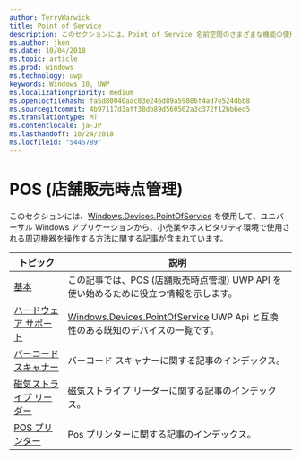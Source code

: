 ```yaml
---
author: TerryWarwick
title: Point of Service
description: このセクションには、Point of Service 名前空間のさまざまな機能の使用方法に関する記事が含まれます。
ms.author: jken
ms.date: 10/04/2018
ms.topic: article
ms.prod: windows
ms.technology: uwp
keywords: Windows 10, UWP
ms.localizationpriority: medium
ms.openlocfilehash: fa5d80040aac83e246d89a59086f4ad7e524dbb8
ms.sourcegitcommit: 4b97117d3aff38db89d560502a3c372f12bb6ed5
ms.translationtype: MT
ms.contentlocale: ja-JP
ms.lasthandoff: 10/24/2018
ms.locfileid: "5445789"
---
```

# <a name="point-of-service"></a>POS (店舗販売時点管理)
このセクションには、[Windows.Devices.PointOfService](https://docs.microsoft.com/uwp/api/windows.devices.pointofservice) を使用して、ユニバーサル Windows アプリケーションから、小売業やホスピタリティ環境で使用される周辺機器を操作する方法に関する記事が含まれています。

| トピック | 説明 |
|------|------------|
| [基本](pos-basics.md) | この記事では、POS (店舗販売時点管理) UWP API を使い始めるために役立つ情報を示します。 |
| [ハードウェア サポート](pos-device-support.md) | [Windows.Devices.PointOfService](https://aka.ms/pointofservice-api) UWP Api と互換性のある既知のデバイスの一覧です。 |
| [バーコード スキャナー](pos-barcodescanner.md) | バーコード スキャナーに関する記事のインデックス。 |
| [磁気ストライプ リーダー](pos-magnetic-stripe-reader.md) | 磁気ストライプ リーダーに関する記事のインデックス。
| [POS プリンター](pos-printer.md) | Pos プリンターに関する記事のインデックス。 |
